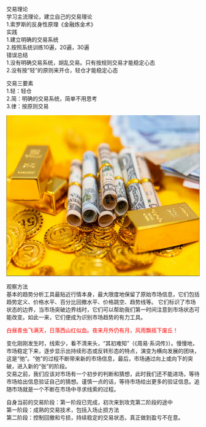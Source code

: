 交易理论  
学习主流理论，建立自己的交易理论  
1.索罗斯的反身性原理《金融炼金术》  
实践  
1.建立明确的交易系统  
2.按照系统训练10遍，20遍，30遍  
错误总结  
1.没有明确交易系统，胡乱交易。只有按规则交易才能稳定心态   
2.没有按“轻”的原则来开仓，轻仓才能稳定心态  

交易三要素    
1.轻：轻仓  
2.简：明确的交易系统，简单不用思考  
3.律：按原则交易    
   
<img src="images/gold.PNG" style="height:420px;width:100%;"></img>
   

观察方法  
基本的趋势分析工具最贴近行情本身，最大限度地保留了原始市场信息，它们包括趋势定义、价格水平、百分比回撤水平、价格跳空、趋势线等。
它们标识了市场状态的边界，当市场突破边界线时，它们可以帮助我们第一时间注意到市场状态可能改变。如此一来，它们便成为识别市场趋势的有力工具。

   
<font color="red">白昼青虫飞满天，日落西山红似血。夜来月外仍有月，风雨飘摇下废丘！</font>  
 
变化刚刚发生时，线索少，看不清来头，“其初难知”（《周易·系词传》）。慢慢地，市场稳定下来，逐步显示出持续形态或反转形态的特点，演变为横向发展的团块，这是“弛”。“弛”的过程不断带来新的市场信息，最后，市场通过向上或向下的突破，进入新的“张”的阶段。  
交易之前，我们应该对市场有一个初步的判断和猜想，此时我们还不能进场，等待市场给出信息验证自己的猜想。谨慎一点的话，等待市场给出更多的验证信息。追随市场就是一个不断在市场中寻求线索的过程。  

自身当前的交易阶段：第一阶段已完成，初次来到攻克第二阶段的途中  
第一阶段：成熟的交易技术，包括入场止损方法  
第二阶段：控制回撤和亏损，持续稳定的交易状态，真正做到盈亏不在意。  